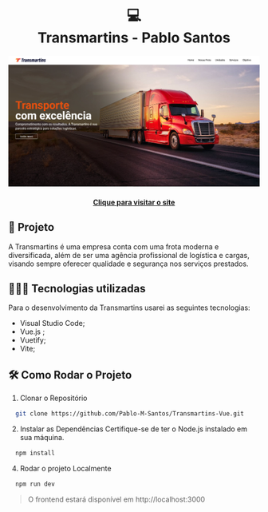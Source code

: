 <h1 align="center">
  💻<br>Transmartins -  Pablo Santos
</h1>

![Resultado do projeto](src/assets/foto-home.png)

<h4 align="center"><a href="https://transmartins-vue.vercel.app/">Clique para visitar o site</a></h4>

## 🌳 Projeto
A Transmartins é uma empresa conta com uma frota moderna e diversificada, além de ser uma agência profissional de logística e cargas, visando sempre oferecer qualidade e segurança nos serviços prestados.


## 👨🏽‍💻 Tecnologias utilizadas
Para o desenvolvimento da Transmartins usarei as seguintes tecnologias:
  - Visual Studio Code;
  - Vue.js ;
  - Vuetify;
  - Vite;

## 🛠️ Como Rodar o Projeto

1. Clonar o Repositório
```bash
  git clone https://github.com/Pablo-M-Santos/Transmartins-Vue.git
```

2. Instalar as Dependências
Certifique-se de ter o Node.js instalado em sua máquina.
```bash
  npm install
```

4. Rodar o projeto Localmente
```bash
  npm run dev
```
 > O frontend estará disponível em http://localhost:3000



